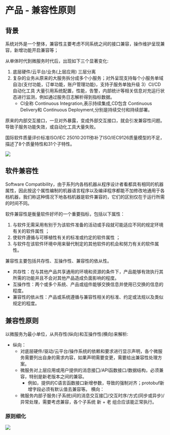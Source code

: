 # 产品 - 兼容性原则

## 背景

系统对外是一个整体，兼容性主要考虑不同系统之间的接口兼容，操作维护呈现兼容，新增功能开启兼容等；

从单体时代到微服务时代后，出现如下三个显著变化:

1. 底层硬件/云平台/业务(上层应用) 三层分离
2. 复杂的业务从原来的大服务拆分成多个小服务；对外呈现支持每个小服务单域自治(支付功能，订单功能，账户管理功能)，支持子服务单独升级
3）CI/CD 自动化工具 大量引用系统配置，性能，告警，内部统计等相关信息对充运行状态进行监测，例如通过服务日志解析得到指标数据。
	* CI全称 Continuous Integration,表示持续集成,CD包含 Continuous Delivery和 Continuous Deployment,分别是持续交付和持续部署。

原来的内部交互接口，一旦对外暴露，变成外部交互接口，就会引发兼容性问题。导致子服务功能失效，或自动化工具大量失败。

国际软件质量评价标准ISO/IEC 25010:2011弥补了ISO/IEC9126质量模型的不足，描述了8个质量特性和31个子特性。

![](/_images/grow/product/软件产品质量.png)

## 软件兼容性

Software Compatibility，由于系列内各档机器从程序设计者看都具有相同的机器属性，因此按这个属性编制的机器语言程序以及编译程序都能不加修改地通用于各档机器，我们称这种情况下地各档机器是软件兼容的，它们的区别仅在于运行所需的时间不同。

软件兼容性是衡量软件好坏的一个重要指标，包括以下属性： 

1. 与软件无需采用有别于为该软件准备的活动或手段就可能适应不同的规定环境有关的软件属性 ；
2. 使软件遵循与可移植性有关的标准或约定的软件属性 ；
3. 与软件在该软件环境中用来替代制定的其他软件的机会和努力有关的软件属性。

兼容性主要包括共存性、互操作性、兼容性的依从性。

* 共存性：在与其他产品共享通用的环境和资源的条件下，产品能够有效执行其所需的功能并且不会对其他产品造成负面影响的程度。
* 互操作性：两个或多个系统、产品或组件能够交换信息并使用已交换的信息的程度。
* 兼容性的依从性：产品或系统遵循与兼容性相关的标准、约定或法规以及类似规定的程度。

## 兼容性原则

以微服务为最小单位，从共存性(纵向)和互操作性(横向)来解析: 

* 纵向：
	* 对底层硬件/驱动/云平台/操作系统的依赖和要求进行显示声明，各个微服务需要列出自身的需求内容，如果声明需要变更，需要给出兼容性处理方案。
	* 微服务对上层应用或用户提供的消息接囗/API函数接口/数据结构，必须兼容，特别是新老版本之间的兼容。
		* 例如，提供的C语言函数接口新增参数，导致的强制对齐；protobuf新增字段必须有默认值去兼容等。
横向：
	* 微服务内部子服务(子系统)间的消息交互接囗/交互时序/方式(同步或异步)/异常处理，需要考虑兼容，各个子系统 新 + 老 组合应该能正常执行。

### 原则细化

![](/_images/grow/product/兼容性细化.png)
